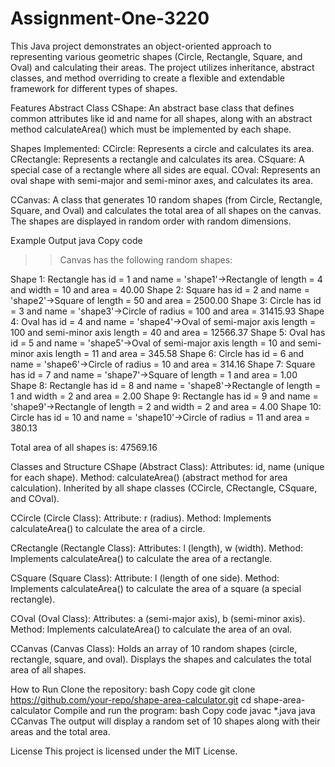# Assignment-One-3220
This Java project demonstrates an object-oriented approach to representing various geometric shapes (Circle, Rectangle, Square, and Oval) and calculating their areas. The project utilizes inheritance, abstract classes, and method overriding to create a flexible and extendable framework for different types of shapes.

Features
Abstract Class CShape:
An abstract base class that defines common attributes like id and name for all shapes, along with an abstract method calculateArea() which must be implemented by each shape.

Shapes Implemented:
CCircle: Represents a circle and calculates its area.
CRectangle: Represents a rectangle and calculates its area.
CSquare: A special case of a rectangle where all sides are equal.
COval: Represents an oval shape with semi-major and semi-minor axes, and calculates its area.

CCanvas:
A class that generates 10 random shapes (from Circle, Rectangle, Square, and Oval) and calculates the total area of all shapes on the canvas. The shapes are displayed in random order with random dimensions.

Example Output
java
Copy code
>> Canvas has the following random shapes:

Shape 1: Rectangle has id = 1 and name = 'shape1'->Rectangle of length = 4 and width = 10 and area = 40.00
Shape 2: Square has id = 2 and name = 'shape2'->Square of length = 50 and area = 2500.00
Shape 3: Circle has id = 3 and name = 'shape3'->Circle of radius = 100 and area = 31415.93
Shape 4: Oval has id = 4 and name = 'shape4'->Oval of semi-major axis length = 100 and semi-minor axis length = 40 and area = 12566.37
Shape 5: Oval has id = 5 and name = 'shape5'->Oval of semi-major axis length = 10 and semi-minor axis length = 11 and area = 345.58
Shape 6: Circle has id = 6 and name = 'shape6'->Circle of radius = 10 and area = 314.16
Shape 7: Square has id = 7 and name = 'shape7'->Square of length = 1 and area = 1.00
Shape 8: Rectangle has id = 8 and name = 'shape8'->Rectangle of length = 1 and width = 2 and area = 2.00
Shape 9: Rectangle has id = 9 and name = 'shape9'->Rectangle of length = 2 and width = 2 and area = 4.00
Shape 10: Circle has id = 10 and name = 'shape10'->Circle of radius = 11 and area = 380.13

Total area of all shapes is: 47569.16

Classes and Structure
CShape (Abstract Class):
Attributes: id, name (unique for each shape).
Method: calculateArea() (abstract method for area calculation).
Inherited by all shape classes (CCircle, CRectangle, CSquare, and COval).

CCircle (Circle Class):
Attribute: r (radius).
Method: Implements calculateArea() to calculate the area of a circle.

CRectangle (Rectangle Class):
Attributes: l (length), w (width).
Method: Implements calculateArea() to calculate the area of a rectangle.

CSquare (Square Class):
Attribute: l (length of one side).
Method: Implements calculateArea() to calculate the area of a square (a special rectangle).

COval (Oval Class):
Attributes: a (semi-major axis), b (semi-minor axis).
Method: Implements calculateArea() to calculate the area of an oval.

CCanvas (Canvas Class):
Holds an array of 10 random shapes (circle, rectangle, square, and oval).
Displays the shapes and calculates the total area of all shapes.

How to Run
Clone the repository:
bash
Copy code
git clone https://github.com/your-repo/shape-area-calculator.git
cd shape-area-calculator
Compile and run the program:
bash
Copy code
javac *.java
java CCanvas
The output will display a random set of 10 shapes along with their areas and the total area.

License
This project is licensed under the MIT License.
